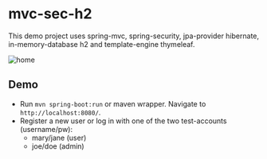# mvc-sec-h2
This demo project uses spring-mvc, spring-security, jpa-provider hibernate, in-memory-database h2 and template-engine thymeleaf.

![home](https://user-images.githubusercontent.com/26798159/40691610-2112d592-63ad-11e8-9532-5c8bae9609b7.png)

## Demo
- Run `mvn spring-boot:run` or maven wrapper. Navigate to `http://localhost:8080/`.
- Register a new user or log in with one of the two test-accounts (username/pw):
    - mary/jane (user)
    - joe/doe (admin)